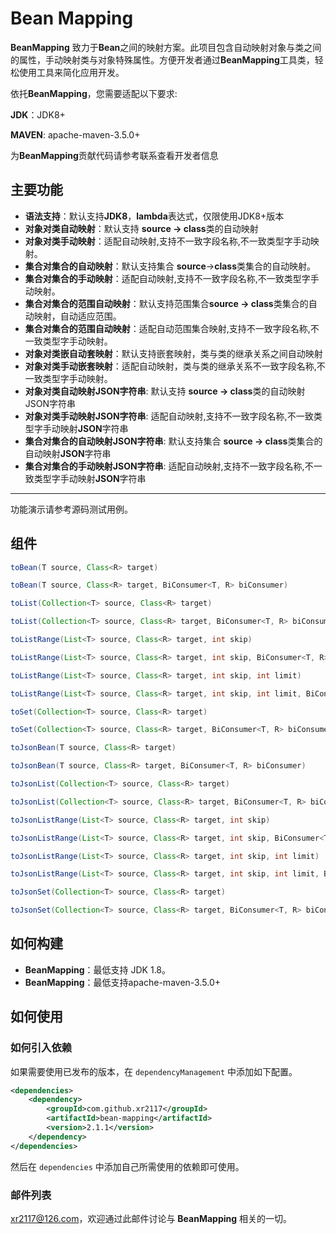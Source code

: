 # Bean Mapping

**BeanMapping** 致力于**Bean**之间的映射方案。此项目包含自动映射对象与类之间的属性，手动映射类与对象特殊属性。方便开发者通过**BeanMapping**工具类，轻松使用工具来简化应用开发。

依托**BeanMapping**，您需要适配以下要求:

**JDK**：JDK8+

**MAVEN**: apache-maven-3.5.0+



为**BeanMapping**贡献代码请参考联系查看开发者信息

## 主要功能

* **语法支持**：默认支持**JDK8**，**lambda**表达式，仅限使用JDK8+版本
* **对象对类自动映射**：默认支持 **source -> class**类的自动映射
* **对象对类手动映射**：适配自动映射,支持不一致字段名称,不一致类型字手动映射。
* **集合对集合的自动映射**：默认支持集合 **source**->**class**类集合的自动映射。
* **集合对集合的手动映射**：适配自动映射,支持不一致字段名称,不一致类型字手动映射。
* **集合对集合的范围自动映射**：默认支持范围集合**source -> class**类集合的自动映射，自动适应范围。
* **集合对集合的范围自动映射**：适配自动范围集合映射,支持不一致字段名称,不一致类型字手动映射。
* **对象对类嵌自动套映射**：默认支持嵌套映射，类与类的继承关系之间自动映射
* **对象对类手动嵌套映射**：适配自动映射，类与类的继承关系不一致字段名称,不一致类型字手动映射。
* **对象对类自动映射JSON字符串**: 默认支持 **source -> class**类的自动映射JSON字符串
* **对象对类手动映射JSON字符串**: 适配自动映射,支持不一致字段名称,不一致类型字手动映射**JSON**字符串
* **集合对集合的自动映射JSON字符串**: 默认支持集合 **source -> class**类集合的自动映射**JSON**字符串
* **集合对集合的手动映射JSON字符串**: 适配自动映射,支持不一致字段名称,不一致类型字手动映射**JSON**字符串

****


功能演示请参考源码测试用例。

## 组件

```java
toBean(T source, Class<R> target)

toBean(T source, Class<R> target, BiConsumer<T, R> biConsumer)

toList(Collection<T> source, Class<R> target)

toList(Collection<T> source, Class<R> target, BiConsumer<T, R> biConsumer)

toListRange(List<T> source, Class<R> target, int skip)

toListRange(List<T> source, Class<R> target, int skip, BiConsumer<T, R> biConsumer)

toListRange(List<T> source, Class<R> target, int skip, int limit)

toListRange(List<T> source, Class<R> target, int skip, int limit, BiConsumer<T, R> biConsumer)

toSet(Collection<T> source, Class<R> target)

toSet(Collection<T> source, Class<R> target, BiConsumer<T, R> biConsumer)

toJsonBean(T source, Class<R> target)

toJsonBean(T source, Class<R> target, BiConsumer<T, R> biConsumer)

toJsonList(Collection<T> source, Class<R> target)

toJsonList(Collection<T> source, Class<R> target, BiConsumer<T, R> biConsumer)

toJsonListRange(List<T> source, Class<R> target, int skip)

toJsonListRange(List<T> source, Class<R> target, int skip, BiConsumer<T, R> biConsumer)

toJsonListRange(List<T> source, Class<R> target, int skip, int limit)

toJsonListRange(List<T> source, Class<R> target, int skip, int limit, BiConsumer<T, R> biConsumer)

toJsonSet(Collection<T> source, Class<R> target)

toJsonSet(Collection<T> source, Class<R> target, BiConsumer<T, R> biConsumer)
```



## 如何构建

* **BeanMapping**：最低支持 JDK 1.8。
* **BeanMapping**：最低支持apache-maven-3.5.0+

## 如何使用

### 如何引入依赖

如果需要使用已发布的版本，在 `dependencyManagement` 中添加如下配置。

```xml
<dependencies>
    <dependency>
        <groupId>com.github.xr2117</groupId>
        <artifactId>bean-mapping</artifactId>
        <version>2.1.1</version>
    </dependency>
</dependencies>
```

然后在 `dependencies` 中添加自己所需使用的依赖即可使用。


### 邮件列表

xr2117@126.com，欢迎通过此邮件讨论与 **BeanMapping** 相关的一切。
